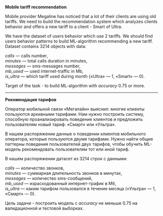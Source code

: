 **Mobile tariff recommendation**

Mobile provider Megaline has noticed that a lot of their clients are using old tariffs.
We need to build the recommendation system which analyzes clients behavior and offers a new tariff to a client - Smart of Ultra.

We have the dataset of users behavior which use 2 tariffs.
We should find users behavior patterns to build ML-algorithm recommending a new tariff.
Dataset contains 3214 objects with data:

*сalls* — calls number,\
*minutes* — total calls duration in minutes,\
*messages* — sms-messages number,\
*mb_used* — used internet-traffic in Mb,\
*is_ultra* — which tariff used during month («Ultra» — 1, «Smart» — 0).

Target of the task - to build ML-algorithm with *accuracy* 0.75 or more.
___


**Рекомендация тарифов**

Оператор мобильной связи «Мегалайн» выяснил: многие клиенты пользуются архивными тарифами. 
Нам нужно построить систему, способную проанализировать поведение клиентов и предложить пользователям новый тариф: «Смарт» или «Ультра».

В нашем распоряжении данные о поведении клиентов мобильного оператора, которые пользуются двумя тарифами.
Нужно найти общие паттерны поведения пользователей двух тарифов, чтобы обучить ML-модель рекомендовать пользователям тот или иной тариф. 

В нашем распоряжении датасет из 3214 строк с данными:

*сalls* — количество звонков,\
*minutes* — суммарная длительность звонков в минутах,\
*messages* — количество sms-сообщений,\
*mb_used* — израсходованный интернет-трафик в Мб,\
*is_ultra* — каким тарифом пользовался в течение месяца («Ультра» — 1, «Смарт» — 0).

Цель задачи - построить модель с *accuracy* не меньше 0.75 на валидационной и тестовой выборках.
